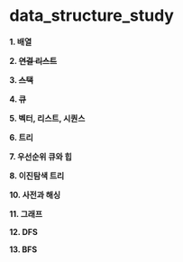 # data_structure_study

**1. 배열**

**2. ~~연결 리스트~~**

**3. ~~스택~~**

**4. ~~큐~~**

**5. 벡터, 리스트, 시퀀스**

**6. 트리**

**7. 우선순위 큐와 힙**

**8. 이진탐색 트리**

**10. 사전과 해싱**

**11. 그래프**

**12. DFS**

**13. BFS**
